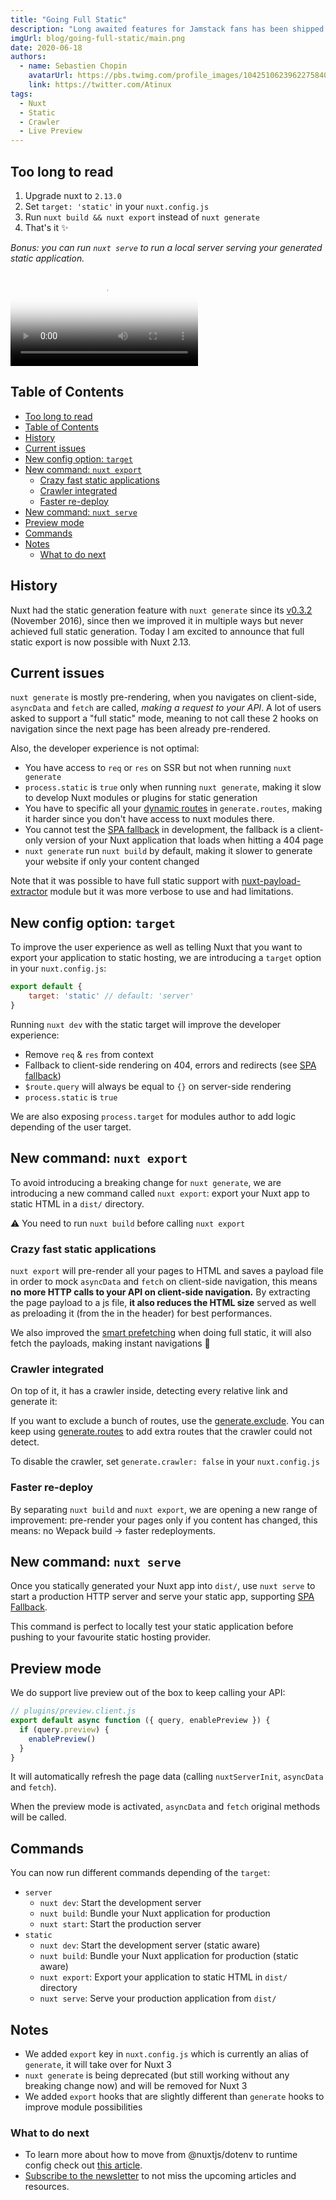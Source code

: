 ```yaml
---
title: "Going Full Static"
description: "Long awaited features for Jamstack fans has been shipped in v2.13: full static build with nuxt export, improved smart prefetching, integrated crawler, faster re-deploy, built-in web server and new target option for config :zap:️"
imgUrl: blog/going-full-static/main.png
date: 2020-06-18
authors:
  - name: Sebastien Chopin
    avatarUrl: https://pbs.twimg.com/profile_images/1042510623962275840/1Iw_Mvud_400x400.jpg
    link: https://twitter.com/Atinux
tags:
  - Nuxt
  - Static
  - Crawler
  - Live Preview
---
```


## Too long to read

1. Upgrade nuxt to `2.13.0`
2. Set `target: 'static'` in your `nuxt.config.js`
3. Run `nuxt build && nuxt export` instead of `nuxt generate`
4. That's it ✨

*Bonus: you can run `nuxt serve` to run a local server serving your generated static application.*

<video poster="https://res.cloudinary.com/nuxt/video/upload/v1588095794/nuxt-full-static_rnnbvm.jpg" loop playsinline controls>
  <source src="https://res.cloudinary.com/nuxt/video/upload/v1588095794/nuxt-full-static_rnnbvm.webm" type="video/webm" />
  <source src="https://res.cloudinary.com/nuxt/video/upload/v1592503417/nuxt-full-static_rnnbvm.mp4" type="video/mp4" />
  <source src="https://res.cloudinary.com/nuxt/video/upload/v1588095794/nuxt-full-static_rnnbvm.ogv" type="video/ogg" />
</video>

## Table of Contents

- [Too long to read](#too-long-to-read)
- [Table of Contents](#table-of-contents)
- [History](#history)
- [Current issues](#current-issues)
- [New config option: `target`](#new-config-option-target)
- [New command: `nuxt export`](#new-command-nuxt-export)
  - [Crazy fast static applications](#crazy-fast-static-applications)
  - [Crawler integrated](#crawler-integrated)
  - [Faster re-deploy](#faster-re-deploy)
- [New command: `nuxt serve`](#new-command-nuxt-serve)
- [Preview mode](#preview-mode)
- [Commands](#commands)
- [Notes](#notes)
  - [What to do next](#what-to-do-next)


## History

Nuxt had the static generation feature with `nuxt generate` since its [v0.3.2](https://github.com/nuxt/nuxt.js/releases/tag/v0.3.2) (November 2016), since then we improved it in multiple ways but never achieved full static generation. Today I am excited to announce that full static export is now possible with Nuxt 2.13.

## Current issues

`nuxt generate` is mostly pre-rendering, when you navigates on client-side, `asyncData` and `fetch` are called, *making a request to your API*. A lot of users asked to support a "full static" mode, meaning to not call these 2 hooks on navigation since the next page has been already pre-rendered.

Also, the developer experience is not optimal:

- You have access to `req` or `res` on SSR but not when running `nuxt generate`
- `process.static` is `true` only when running `nuxt generate`, making it slow to develop Nuxt modules or plugins for static generation
- You have to specific all your [dynamic routes](https://nuxtjs.org/guide/routing#dynamic-routes) in `generate.routes`, making it harder since you don't have access to nuxt modules there.
- You cannot test the [SPA fallback](https://nuxtjs.org/guide/routing#spa-fallback) in development, the fallback is a client-only version of your Nuxt application that loads when hitting a 404 page
- `nuxt generate` run `nuxt build` by default, making it slower to generate your website if only your content changed

Note that it was possible to have full static support with [nuxt-payload-extractor](https://github.com/DreaMinder/nuxt-payload-extractor) module but it was more verbose to use and had limitations.

## New config option: `target`

To improve the user experience as well as telling Nuxt that you want to export your application to static hosting, we are introducing a `target` option in your `nuxt.config.js`:

```js
export default {
	target: 'static' // default: 'server'
}
```

Running `nuxt dev` with the static target will improve the developer experience:

- Remove `req` & `res` from context
- Fallback to client-side rendering on 404, errors and redirects (see [SPA fallback](https://nuxtjs.org/api/configuration-generate#fallback))
- `$route.query` will always be equal to `{}` on server-side rendering
- `process.static` is `true`

We are also exposing `process.target` for modules author to add logic depending of the user target.

## New command: `nuxt export`

To avoid introducing a breaking change for `nuxt generate`, we are introducing a new command called `nuxt export`: export your Nuxt app to static HTML in a `dist/` directory.

<div class="Alert Alert--nuxt-green">

⚠️ You need to run `nuxt build` before calling `nuxt export`

</div>

### Crazy fast static applications

`nuxt export` will pre-render all your pages to HTML and saves a payload file in order to mock `asyncData` and `fetch` on client-side navigation, this means **no** **more HTTP calls to your API on client-side navigation.** By extracting the page payload to a js file, **it also reduces the HTML size**  served as well as preloading it (from the <link> in the header) for best performances.

We also improved the [smart prefetching](https://nuxtjs.org/blog/introducing-smart-prefetching) when doing full static, it will also fetch the payloads, making instant navigations 👀

### Crawler integrated

On top of it, it has a crawler inside, detecting every relative link and generate it:

If you want to exclude a bunch of routes, use the [generate.exclude](https://nuxtjs.org/api/configuration-generate#exclude). You can keep using [generate.routes](https://nuxtjs.org/api/configuration-generate#routes) to add extra routes that the crawler could not detect.

To disable the crawler, set `generate.crawler: false` in your `nuxt.config.js`

### Faster re-deploy

By separating `nuxt build` and `nuxt export`, we are opening a new range of improvement: pre-render your pages only if you content has changed, this means: no Wepack build → faster redeployments.


## New command: `nuxt serve`

Once you statically generated your Nuxt app into `dist/`, use `nuxt serve` to start a production HTTP server and serve your static app, supporting [SPA Fallback](/guide/routing#spa-fallback).

This command is perfect to locally test your static application before pushing to your favourite static hosting provider.

## Preview mode

We do support live preview out of the box to keep calling your API:

```js
// plugins/preview.client.js
export default async function ({ query, enablePreview }) {
  if (query.preview) {
    enablePreview()
  }
}
```

It will automatically refresh the page data (calling `nuxtServerInit`, `asyncData` and `fetch`).

When the preview mode is activated, `asyncData` and `fetch` original methods will be called.


## Commands

You can now run different commands depending of the `target`:

- `server`
    - `nuxt dev`: Start the development server
    - `nuxt build`: Bundle your Nuxt application for production
    - `nuxt start`: Start the production server
- `static`
    - `nuxt dev`: Start the development server (static aware)
    - `nuxt build`: Bundle your Nuxt application for production (static aware)
    - `nuxt export`: Export your application to static HTML in `dist/` directory
    - `nuxt serve`: Serve your production application from `dist/`

## Notes

- We added `export` key in `nuxt.config.js` which is currently an alias of `generate`, it will take over for Nuxt 3
- `nuxt generate` is being deprecated (but still working without any breaking change now) and will be removed for Nuxt 3
- We added `export` hooks that are slightly different than `generate` hooks to improve module possibilities

### What to do next

- To learn more about how to move from @nuxtjs/dotenv to runtime config check out [this article](/blog/moving-from-nuxtjs-dotenv-to-runtime-config).
- [Subscribe to the newsletter](#subscribe-to-newsletter) to not miss the upcoming articles and resources.
